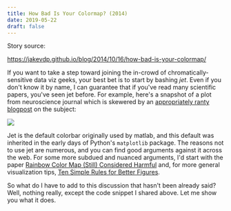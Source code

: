 ```yaml
---
title: How Bad Is Your Colormap? (2014) 
date: 2019-05-22 
draft: false 
---
```


Story source:

https://jakevdp.github.io/blog/2014/10/16/how-bad-is-your-colormap/


If you want to take a step toward joining the in-crowd of chromatically-
sensitive data viz geeks, your best bet is to start by bashing _jet_. Even if
you don't know it by name, I can guarantee that if you've read many scientific
papers, you've seen jet before. For example, here's a snapshot of a plot from
neuroscience journal which is skewered by an [appropriately ranty
blogpost](https://abandonmatlab.wordpress.com/2011/05/07/lets-talk-colormaps/)
on the subject:

![](http://jakevdp.github.io/figures/jet.png)

Jet is the default colorbar originally used by matlab, and this default was
inherited in the early days of Python's `matplotlib` package. The reasons not
to use jet are numerous, and you can find good arguments against it across the
web. For some more subdued and nuanced arguments, I'd start with the paper
[Rainbow Color Map (Still) Considered
Harmful](http://www.jwave.vt.edu/~rkriz/Projects/create_color_table/color_07.pdf)
and, for more general visualization tips, [Ten Simple Rules for Better
Figures](http://www.ploscompbiol.org/article/info%3Adoi%2F10.1371%2Fjournal.pcbi.1003833).

So what do I have to add to this discussion that hasn't been already said?
Well, nothing really, except the code snippet I shared above. Let me show you
what it does.

